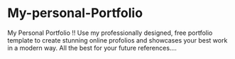 # My-personal-Portfolio
My Personal Portfolio !!
Use my professionally designed, free portfolio template to create stunning online profolios and showcases your best work in a modern way.
All the best for your future references....
